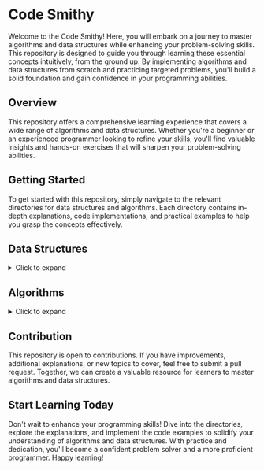 # Code Smithy

Welcome to the Code Smithy! Here, you will embark on a journey to master algorithms and data structures while enhancing your problem-solving skills. This repository is designed to guide you through learning these essential concepts intuitively, from the ground up. By implementing algorithms and data structures from scratch and practicing targeted problems, you'll build a solid foundation and gain confidence in your programming abilities.

## Overview

This repository offers a comprehensive learning experience that covers a wide range of algorithms and data structures. Whether you're a beginner or an experienced programmer looking to refine your skills, you'll find valuable insights and hands-on exercises that will sharpen your problem-solving abilities.

## Getting Started

To get started with this repository, simply navigate to the relevant directories for data structures and algorithms. Each directory contains in-depth explanations, code implementations, and practical examples to help you grasp the concepts effectively.

## Data Structures
<details>
<summary>Click to expand</summary>

Explore the following data structures and their applications:

| Data Structure | Completed | Implementations |
|----------------|-----------|----------------|
| Array          | ❌         | Static implementation<br>ArrayList (Dynamic implementation) |
| Set            | ❌         | Hash set using hash maps<br>Set using balanced binary search trees |
| HashMap        | ❌         | Hash map with separate chaining for collision resolution<br>Hash map with open addressing for collision resolution |
| Stack          | ❌         | Stack using arrays<br>Stack using linked lists |
| Queue          | ❌         | Queue using arrays<br>Queue using linked lists |
| Linked List    | ❌         | Singly linked list<br>Doubly linked list |
| Tree           | ❌         | Binary tree<br>Binary search tree (BST)<br>Balanced tree (e.g., AVL tree) |
| Heap           | ❌         | Min Heap <br> Max Heap |
| Trie           | ❌         | Trie for storing strings |
| Graph          | ❌         | Adjacency matrix representation<br>Adjacency list representation |

</details>

## Algorithms
<details>
<summary>Click to expand</summary>

Delve into a variety of algorithmic techniques and strategies:

| Algorithm               | Completed | Implementations |
|-------------------------|-----------|----------------|
| Searching               | ❌         | Linear search<br>Binary search<br>Depth-first search (DFS)<br>Breadth-first search (BFS) |
| Sorting                 | ❌         | Bubble sort<br>Selection sort<br>Insertion sort<br>QuickSort<br>MergeSort |
| Strassen's Algorithm    | ❌         | Matrix multiplication using Strassen's algorithm |
| Dijkstra's Algorithm    | ❌         | Dijkstra's algorithm for finding shortest paths in graphs |
| Bellman-Ford Algorithm  | ❌         | Bellman-Ford algorithm for finding shortest paths |
| Floyd-Warshall Algorithm| ❌         | Floyd-Warshall algorithm for finding shortest paths between all pairs of vertices |
| Longest Common Subsequence | ❌    | Dynamic programming approach for finding longest common subsequences |
| Prim's Algorithm        | ❌         | Prim's algorithm for constructing minimum spanning trees |
| Kruskal's Algorithm     | ❌         | Kruskal's algorithm for constructing minimum spanning trees |
| Manacher's Algorithm    | ❌         | Manacher's algorithm for palindrome detection |
| Pattern Matching        | ❌         | Suffix array construction and pattern matching |

</details>

## Contribution

This repository is open to contributions. If you have improvements, additional explanations, or new topics to cover, feel free to submit a pull request. Together, we can create a valuable resource for learners to master algorithms and data structures.

## Start Learning Today

Don't wait to enhance your programming skills! Dive into the directories, explore the explanations, and implement the code examples to solidify your understanding of algorithms and data structures. With practice and dedication, you'll become a confident problem solver and a more proficient programmer. Happy learning!